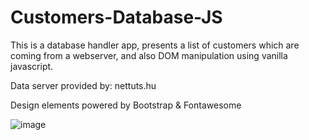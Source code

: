 # Customers-Database-JS

This is a database handler app, presents a list of customers which are coming from a webserver, and also DOM manipulation using vanilla javascript.

Data server provided by: nettuts.hu

Design elements powered by Bootstrap & Fontawesome

![image](https://user-images.githubusercontent.com/90829509/214304841-01ef16ff-841e-4854-8872-c03b19cc55e0.png)
